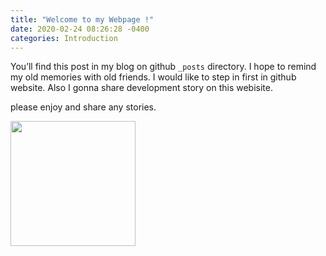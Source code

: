 ```yaml
---
title: "Welcome to my Webpage !"
date: 2020-02-24 08:26:28 -0400
categories: Introduction 
---
```


You’ll find this post in my blog on github `_posts` directory.  I hope to remind my old memories with old friends. 
I would like to step in first in github website.  Also I gonna share development story on this webisite. 

please enjoy and share any stories. 


<div>
<img width = "200" src = "https://user-images.githubusercontent.com/5698411/75114613-e2e78f00-569a-11ea-85e5-7efc53bb861e.jpg">
</div>
